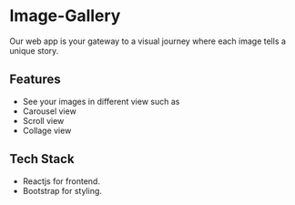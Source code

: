 
# Image-Gallery
Our web app is your gateway to a visual journey where each image tells a unique story.


## Features

- See your images in different view such as
- Carousel view
- Scroll view
- Collage view



## Tech Stack

- Reactjs for frontend.
- Bootstrap for styling.

 